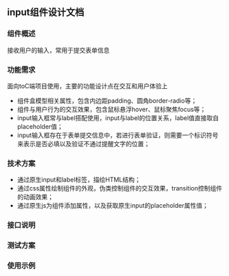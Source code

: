 ## input组件设计文档

### 组件概述

接收用户的输入，常用于提交表单信息

### 功能需求

面向toC端项目使用，主要的功能设计点在交互和用户体验上

- 组件盒模型相关属性，包含内边距padding、圆角border-radio等；
- 组件与用户行为的交互效果，包含鼠标悬浮hover、鼠标聚焦focus等；
- input输入框常与label搭配使用，input与label的位置关系，label值直接取自placeholder值；
- input输入框存在于表单提交信息中，若进行表单验证，则需要一个标识符号来表示是否必填以及验证不通过提醒文字的位置；

### 技术方案
- 通过原生input和label标签，描绘HTML结构；
- 通过css属性绘制组件的外观，伪类控制组件的交互效果，transition控制组件的动画效果；
- 通过原生js为组件添加属性，以及获取原生input的placeholder属性值；

### 接口说明

### 测试方案

### 使用示例
